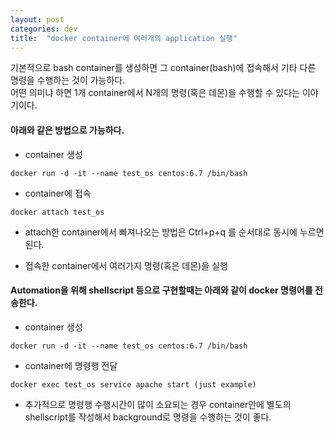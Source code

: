 ```yaml
---
layout: post
categories: dev
title:  "docker container에 여러개의 application 실행"
---
```



기본적으로 bash container를 생성하면 그 container(bash)에 접속해서 기타 다른 명령을 수행하는 것이 가능하다.  
어떤 의미냐 하면 1개 container에서 N개의 명령(혹은 데몬)을 수행할 수 있다는 이야기이다.


#### 아래와 같은 방법으로 가능하다.

* container 생성

```
docker run -d -it --name test_os centos:6.7 /bin/bash 
```

* container에 접속

```
docker attach test_os
```

* attach한 container에서 빠져나오는 방법은 Ctrl+p+q 를 순서대로 동시에 누르면 된다.

* 접속한 container에서 여러가지 명령(혹은 데몬)을 실행




#### Automation을 위해 shellscript 등으로 구현할때는 아래와 같이 docker 명령어를 전송한다.

* container 생성

```
docker run -d -it --name test_os centos:6.7 /bin/bash 
```

* container에 명령행 전달

```
docker exec test_os service apache start (just example)
```

* 추가적으로 명령행 수행시간이 많이 소요되는 경우 container안에 별도의 shellscript를 작성해서 background로 명령을 수행하는 것이 좋다.

